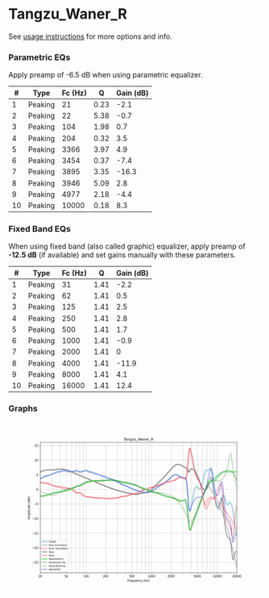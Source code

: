 # Tangzu_Waner_R
See [usage instructions](https://github.com/jaakkopasanen/AutoEq#usage) for more options and info.

### Parametric EQs
Apply preamp of -6.5 dB when using parametric equalizer.

|   # | Type    |   Fc (Hz) |    Q |   Gain (dB) |
|-----|---------|-----------|------|-------------|
|   1 | Peaking |        21 | 0.23 |        -2.1 |
|   2 | Peaking |        22 | 5.38 |        -0.7 |
|   3 | Peaking |       104 | 1.98 |         0.7 |
|   4 | Peaking |       204 | 0.32 |         3.5 |
|   5 | Peaking |      3366 | 3.97 |         4.9 |
|   6 | Peaking |      3454 | 0.37 |        -7.4 |
|   7 | Peaking |      3895 | 3.35 |       -16.3 |
|   8 | Peaking |      3946 | 5.09 |         2.8 |
|   9 | Peaking |      4977 | 2.18 |        -4.4 |
|  10 | Peaking |     10000 | 0.18 |         8.3 |

### Fixed Band EQs
When using fixed band (also called graphic) equalizer, apply preamp of **-12.5 dB** (if available) and set gains manually with these parameters.

|   # | Type    |   Fc (Hz) |    Q |   Gain (dB) |
|-----|---------|-----------|------|-------------|
|   1 | Peaking |        31 | 1.41 |        -2.2 |
|   2 | Peaking |        62 | 1.41 |         0.5 |
|   3 | Peaking |       125 | 1.41 |         2.5 |
|   4 | Peaking |       250 | 1.41 |         2.8 |
|   5 | Peaking |       500 | 1.41 |         1.7 |
|   6 | Peaking |      1000 | 1.41 |        -0.9 |
|   7 | Peaking |      2000 | 1.41 |         0   |
|   8 | Peaking |      4000 | 1.41 |       -11.9 |
|   9 | Peaking |      8000 | 1.41 |         4.1 |
|  10 | Peaking |     16000 | 1.41 |        12.4 |

### Graphs
![](./Tangzu_Waner_R.png)
